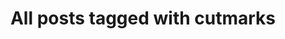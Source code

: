 ---
layout: tag
title: "All posts tagged with cutmarks"
permalink: /weblog/tags/cutmarks/
taxonomy: cutmarks
---